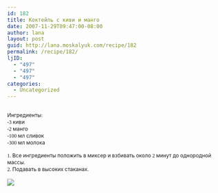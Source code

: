 ```yaml
---
id: 182
title: Коктейль с киви и манго
date: 2007-11-29T09:47:00-08:00
author: lana
layout: post
guid: http://lana.moskalyuk.com/recipe/182
permalink: /recipe/182/
ljID:
  - "497"
  - "497"
  - "497"
categories:
  - Uncategorized
---
```

<p class="MsoNormal">
  <span style="font-size: 9pt"><img alt="" src="http://farm3.static.flickr.com/2060/2069584559_99c86388cd.jpg?v=0" /><br /></span>
</p>

<p class="MsoNormal">
  <span style="font-size: 9pt">Ингредиенты</span><span style="font-size: 9pt;font-family: Berylium">:</span><span style="font-size: 9pt;font-family: Berylium"> <br />-3 </span><span style="font-size: 9pt">киви</span><span style="font-size: 9pt;font-family: Berylium"><br />-2 </span><span style="font-size: 9pt">манго</span><span style="font-size: 9pt;font-family: Berylium"><br />-100 </span><span style="font-size: 9pt">мл</span><span style="font-size: 9pt;font-family: Berylium"> </span><span style="font-size: 9pt">сливок</span><span style="font-size: 9pt;font-family: Berylium"><br />-300 </span><span style="font-size: 9pt">мл</span><span style="font-size: 9pt;font-family: Berylium"> </span><span style="font-size: 9pt">молока</span><span style="font-size: 9pt;font-family: Berylium"></span>
</p>

<p class="MsoNormal">
  <span style="font-size: 9pt;font-family: Berylium">1. </span><span style="font-size: 9pt">Все</span><span style="font-size: 9pt;font-family: Berylium"> </span><span style="font-size: 9pt">ингредиенты</span><span style="font-size: 9pt;font-family: Berylium"> </span><span style="font-size: 9pt">положить</span><span style="font-size: 9pt;font-family: Berylium"> </span><span style="font-size: 9pt">в</span><span style="font-size: 9pt;font-family: Berylium"> </span><span style="font-size: 9pt">миксер</span><span style="font-size: 9pt;font-family: Berylium"> </span><span style="font-size: 9pt">и</span><span style="font-size: 9pt;font-family: Berylium"> </span><span style="font-size: 9pt">взбивать</span><span style="font-size: 9pt;font-family: Berylium"> </span><span style="font-size: 9pt">около</span><span style="font-size: 9pt;font-family: Berylium"> 2 </span><span style="font-size: 9pt">минут</span><span style="font-size: 9pt;font-family: Berylium"> </span><span style="font-size: 9pt">до</span><span style="font-size: 9pt;font-family: Berylium"> </span><span style="font-size: 9pt">однородной</span><span style="font-size: 9pt;font-family: Berylium"> </span><span style="font-size: 9pt">массы</span><span style="font-size: 9pt;font-family: Berylium">. <br /> 2. </span><span style="font-size: 9pt">Подавать</span><span style="font-size: 9pt;font-family: Berylium"> </span><span style="font-size: 9pt">в</span><span style="font-size: 9pt;font-family: Berylium"> </span><span style="font-size: 9pt">высоких</span><span style="font-size: 9pt;font-family: Berylium"> </span><span style="font-size: 9pt">стаканах</span><span style="font-size: 9pt;font-family: Berylium">.</span>
</p>

<p class="MsoNormal">
  <span style="font-size: 10pt"></span>
</p>

![](http://farm3.static.flickr.com/2170/2070379166_94e78c4c1d.jpg?v=0)